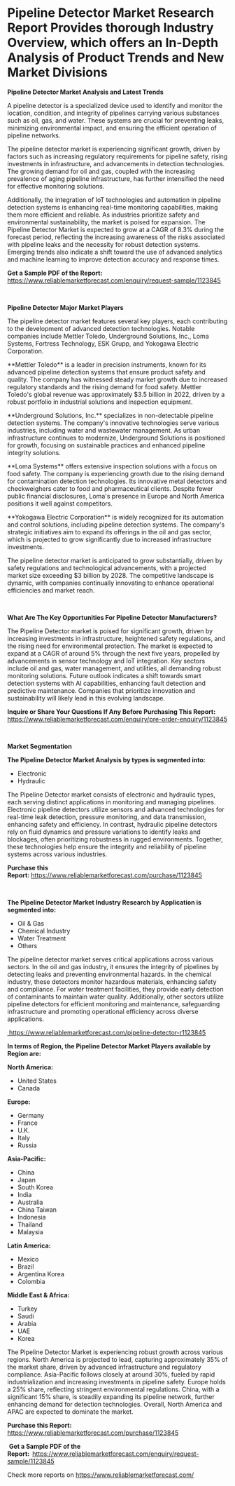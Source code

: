 <p><h1>Pipeline Detector Market Research Report Provides thorough Industry Overview, which offers an In-Depth Analysis of Product Trends and New Market Divisions</h1></p><p><strong>Pipeline Detector Market Analysis and Latest Trends</strong></p>
<p><p>A pipeline detector is a specialized device used to identify and monitor the location, condition, and integrity of pipelines carrying various substances such as oil, gas, and water. These systems are crucial for preventing leaks, minimizing environmental impact, and ensuring the efficient operation of pipeline networks. </p><p>The pipeline detector market is experiencing significant growth, driven by factors such as increasing regulatory requirements for pipeline safety, rising investments in infrastructure, and advancements in detection technologies. The growing demand for oil and gas, coupled with the increasing prevalence of aging pipeline infrastructure, has further intensified the need for effective monitoring solutions. </p><p>Additionally, the integration of IoT technologies and automation in pipeline detection systems is enhancing real-time monitoring capabilities, making them more efficient and reliable. As industries prioritize safety and environmental sustainability, the market is poised for expansion. The Pipeline Detector Market is expected to grow at a CAGR of 8.3% during the forecast period, reflecting the increasing awareness of the risks associated with pipeline leaks and the necessity for robust detection systems. Emerging trends also indicate a shift toward the use of advanced analytics and machine learning to improve detection accuracy and response times.</p></p>
<p><strong>Get a Sample PDF of the Report:&nbsp;</strong> <a href="https://www.reliablemarketforecast.com/enquiry/request-sample/1123845?utm_campaign=2235&utm_medium=2&utm_source=Github&utm_content=ia&utm_term=09042025&utm_id=pipeline-detector">https://www.reliablemarketforecast.com/enquiry/request-sample/1123845</a></p>
<p>&nbsp;</p>
<p><strong>Pipeline Detector Major Market Players</strong></p>
<p><p>The pipeline detector market features several key players, each contributing to the development of advanced detection technologies. Notable companies include Mettler Toledo, Underground Solutions, Inc., Loma Systems, Fortress Technology, ESK Grupp, and Yokogawa Electric Corporation.</p><p>**Mettler Toledo** is a leader in precision instruments, known for its advanced pipeline detection systems that ensure product safety and quality. The company has witnessed steady market growth due to increased regulatory standards and the rising demand for food safety. Mettler Toledo's global revenue was approximately $3.5 billion in 2022, driven by a robust portfolio in industrial solutions and inspection equipment.</p><p>**Underground Solutions, Inc.** specializes in non-detectable pipeline detection systems. The company's innovative technologies serve various industries, including water and wastewater management. As urban infrastructure continues to modernize, Underground Solutions is positioned for growth, focusing on sustainable practices and enhanced pipeline integrity solutions.</p><p>**Loma Systems** offers extensive inspection solutions with a focus on food safety. The company is experiencing growth due to the rising demand for contamination detection technologies. Its innovative metal detectors and checkweighers cater to food and pharmaceutical clients. Despite fewer public financial disclosures, Loma's presence in Europe and North America positions it well against competitors.</p><p>**Yokogawa Electric Corporation** is widely recognized for its automation and control solutions, including pipeline detection systems. The company's strategic initiatives aim to expand its offerings in the oil and gas sector, which is projected to grow significantly due to increased infrastructure investments.</p><p>The pipeline detector market is anticipated to grow substantially, driven by safety regulations and technological advancements, with a projected market size exceeding $3 billion by 2028. The competitive landscape is dynamic, with companies continually innovating to enhance operational efficiencies and market reach.</p></p>
<p>&nbsp;</p>
<p><strong>What Are The Key Opportunities For Pipeline Detector Manufacturers?</strong></p>
<p><p>The Pipeline Detector market is poised for significant growth, driven by increasing investments in infrastructure, heightened safety regulations, and the rising need for environmental protection. The market is expected to expand at a CAGR of around 5% through the next five years, propelled by advancements in sensor technology and IoT integration. Key sectors include oil and gas, water management, and utilities, all demanding robust monitoring solutions. Future outlook indicates a shift towards smart detection systems with AI capabilities, enhancing fault detection and predictive maintenance. Companies that prioritize innovation and sustainability will likely lead in this evolving landscape.</p></p>
<p><strong>Inquire or Share Your Questions If Any Before Purchasing This Report:</strong> <a href="https://www.reliablemarketforecast.com/enquiry/pre-order-enquiry/1123845?utm_campaign=2235&utm_medium=2&utm_source=Github&utm_content=ia&utm_term=09042025&utm_id=pipeline-detector">https://www.reliablemarketforecast.com/enquiry/pre-order-enquiry/1123845</a></p>
<p>&nbsp;</p>
<p><strong>Market Segmentation</strong></p>
<p><strong>The Pipeline Detector Market Analysis by types is segmented into:</strong></p>
<p><ul><li>Electronic</li><li>Hydraulic</li></ul></p>
<p><p>The Pipeline Detector market consists of electronic and hydraulic types, each serving distinct applications in monitoring and managing pipelines. Electronic pipeline detectors utilize sensors and advanced technologies for real-time leak detection, pressure monitoring, and data transmission, enhancing safety and efficiency. In contrast, hydraulic pipeline detectors rely on fluid dynamics and pressure variations to identify leaks and blockages, often prioritizing robustness in rugged environments. Together, these technologies help ensure the integrity and reliability of pipeline systems across various industries.</p></p>
<p><strong>Purchase this Report:&nbsp;</strong><a href="https://www.reliablemarketforecast.com/purchase/1123845?utm_campaign=2235&utm_medium=2&utm_source=Github&utm_content=ia&utm_term=09042025&utm_id=pipeline-detector">https://www.reliablemarketforecast.com/purchase/1123845</a></p>
<p>&nbsp;</p>
<p><strong>The Pipeline Detector Market Industry Research by Application is segmented into:</strong></p>
<p><ul><li>Oil & Gas</li><li>Chemical Industry</li><li>Water Treatment</li><li>Others</li></ul></p>
<p><p>The pipeline detector market serves critical applications across various sectors. In the oil and gas industry, it ensures the integrity of pipelines by detecting leaks and preventing environmental hazards. In the chemical industry, these detectors monitor hazardous materials, enhancing safety and compliance. For water treatment facilities, they provide early detection of contaminants to maintain water quality. Additionally, other sectors utilize pipeline detectors for efficient monitoring and maintenance, safeguarding infrastructure and promoting operational efficiency across diverse applications.</p></p>
<p><a href="https://www.reliablemarketforecast.com/pipeline-detector-r1123845?utm_campaign=2235&utm_medium=2&utm_source=Github&utm_content=ia&utm_term=09042025&utm_id=pipeline-detector">&nbsp;https://www.reliablemarketforecast.com/pipeline-detector-r1123845</a></p>
<p><strong>In terms of Region, the Pipeline Detector Market Players available by Region are:</strong></p>
<p>
    <p> <strong> North America: </strong>
        <ul>
            <li>United States</li>
            <li>Canada</li>
        </ul>
        </p> 
    <p> <strong> Europe: </strong>
        <ul>
            <li>Germany</li>
            <li>France</li>
            <li>U.K.</li>
            <li>Italy</li>
            <li>Russia</li>
        </ul>
        </p> 
    <p> <strong> Asia-Pacific: </strong>
        <ul>
            <li>China</li>
            <li>Japan</li>
            <li>South Korea</li>
            <li>India</li>
            <li>Australia</li>
            <li>China Taiwan</li>
            <li>Indonesia</li>
            <li>Thailand</li>
            <li>Malaysia</li>
        </ul>
        </p> 
    <p> <strong> Latin America: </strong>
        <ul>
            <li>Mexico</li>
            <li>Brazil</li>
            <li>Argentina Korea</li>
            <li>Colombia</li>
        </ul>
        </p> 
    <p> <strong> Middle East & Africa: </strong>
        <ul>
            <li>Turkey</li>
            <li>Saudi</li>
            <li>Arabia</li>
            <li>UAE</li>
            <li>Korea</li>
        </ul>
    </p>
    </p>
<p><p>The Pipeline Detector Market is experiencing robust growth across various regions. North America is projected to lead, capturing approximately 35% of the market share, driven by advanced infrastructure and regulatory compliance. Asia-Pacific follows closely at around 30%, fueled by rapid industrialization and increasing investments in pipeline safety. Europe holds a 25% share, reflecting stringent environmental regulations. China, with a significant 15% share, is steadily expanding its pipeline network, further enhancing demand for detection technologies. Overall, North America and APAC are expected to dominate the market.</p></p>
<p><strong>Purchase this Report: </strong><a href="https://www.reliablemarketforecast.com/purchase/1123845?utm_campaign=2235&utm_medium=2&utm_source=Github&utm_content=ia&utm_term=09042025&utm_id=pipeline-detector">https://www.reliablemarketforecast.com/purchase/1123845</a></p>
<p>&nbsp;<strong>Get a Sample PDF of the Report:&nbsp;&nbsp;</strong><a href="https://www.reliablemarketforecast.com/enquiry/request-sample/1123845?utm_campaign=2235&utm_medium=2&utm_source=Github&utm_content=ia&utm_term=09042025&utm_id=pipeline-detector">https://www.reliablemarketforecast.com/enquiry/request-sample/1123845</a></p>
<p><strong></strong></p>
<p>Check more reports on <a href="https://www.reliablemarketforecast.com/?utm_campaign=2235&utm_medium=2&utm_source=Github&utm_content=ia&utm_term=09042025&utm_id=pipeline-detector">https://www.reliablemarketforecast.com/</a></p>